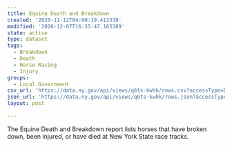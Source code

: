```yaml
---
title: Equine Death and Breakdown
created: '2020-11-12T04:00:19.413338'
modified: '2020-12-07T16:35:47.163389'
state: active
type: dataset
tags:
  - Breakdown
  - Death
  - Horse Racing
  - Injury
groups:
  - Local Government
csv_url: 'https://data.ny.gov/api/views/q6ts-kwhk/rows.csv?accessType=DOWNLOAD'
json_url: 'https://data.ny.gov/api/views/q6ts-kwhk/rows.json?accessType=DOWNLOAD'
layout: post

---
```

The Equine Death and Breakdown report lists horses that have broken down, been injured, or have died at New York State race tracks.
